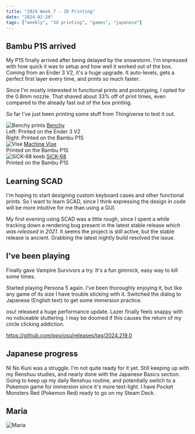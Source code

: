 ```yaml
---
title: "2024 Week 7 - 3D Printing"
date: "2024-02-20"
tags: ["weekly", "3d printing", "games", "japanese"]
---
```


<script>
  import Image from '$lib/components/Image.svelte';
</script>

## Bambu P1S arrived

My P1S finally arrived after being delayed by the snowstorm. I'm impressed with
how quick it was to setup and how well it worked out of the box. Coming from an
Ender 3 V2, it's a huge upgrade. It auto-levels, gets a perfect first layer
every time, and prints so much faster.

Since I'm mostly interested in functional prints and prototyping, I opted for
the 0.8mm nozzle. That shaved about 33% off of print times, even compared to the
already fast out of the box printing.

So far I've just been printing some stuff from Thingiverse to test it out.

<Image src="p1s_benchy.jpg" alt="Benchy prints">
  <a href="https://www.thingiverse.com/thing:763622">Benchy</a>
  <div>Left: Printed on the Ender 3 V2</div>
  <div>Right: Printed on the Bambu P1S</div>
</Image>

<Image src="vise.jpg" alt="Vise">
  <a href="https://www.thingiverse.com/thing:2064269">Machine Vise</a>
  <div>Printed on the Bambu P1S</div>
</Image>

<Image src="sick_keeb.jpg" alt="SiCK-68 keeb">
  <a href="https://www.thingiverse.com/thing:3478494">SiCK-68</a>
  <div>Printed on the Bambu P1S</div>
</Image>

## Learning SCAD

I'm hoping to start designing custom keyboard cases and other functional prints.
So I want to learn SCAD, since I think expressing the design in code will be
more intuitive for me than using a GUI.

My first evening using SCAD was a little rough, since I spent a while tracking
down a rendering bug present in the latest stable release _which was released in
2021_. It seems the project is still active, but the stable release is ancient.
Grabbing the latest nightly build resolved the issue.

## I've been playing

Finally gave Vampire Survivors a try. It's a fun gimmick, easy way to kill some
times.

Started playing Persona 5 again. I've been thoroughly enjoying it, but like any
game of its size I have trouble sticking with it. Switched the dialog to
Japanese (English text) to get some immersion practice.

osu! released a huge performance update. Lazer finally feels snappy with no
noticeable stuttering. I may be doomed if this causes the return of my circle
clicking addiction.

https://github.com/ppy/osu/releases/tag/2024.219.0

## Japanese progress

Ni No Kuni was a struggle. I'm not quite ready for it yet. Still keeping up with
my Renshuu studies, and nearly done with the Japanese Basics section. Going to
keep up my daily Renshuu routine, and potentially switch to a Pokemon game for
immersion since it's more text-light. I have Pocket Monsters Red (Pokemon Red)
ready to go on my Steam Deck.

## Maria

<Image src="maria_laundry.jpg" alt="Maria" />
